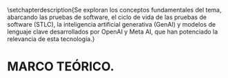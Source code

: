 \setchapterdescription{Se exploran los conceptos fundamentales del tema, abarcando las pruebas de software, el ciclo de vida de las pruebas de software (STLC), la inteligencia artificial generativa (GenAI) y modelos de lenguaje clave desarrollados por OpenAI y Meta AI, que han potenciado la relevancia de esta tecnología.}

# MARCO TEÓRICO.
